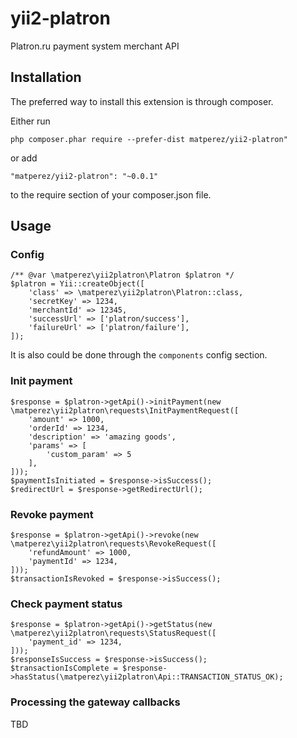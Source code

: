 # yii2-platron
Platron.ru payment system merchant API

## Installation
The preferred way to install this extension is through composer.

Either run

```
php composer.phar require --prefer-dist matperez/yii2-platron"
```

or add

```
"matperez/yii2-platron": "~0.0.1"
```

to the require section of your composer.json file.

## Usage

### Config
```
/** @var \matperez\yii2platron\Platron $platron */
$platron = Yii::createObject([
    'class' => \matperez\yii2platron\Platron::class,
    'secretKey' => 1234,
    'merchantId' => 12345,
    'successUrl' => ['platron/success'],
    'failureUrl' => ['platron/failure'],
]);
```

It is also could be done through the `components` config section.  

### Init payment
```
$response = $platron->getApi()->initPayment(new \matperez\yii2platron\requests\InitPaymentRequest([
    'amount' => 1000,
    'orderId' => 1234,
    'description' => 'amazing goods',
    'params' => [
        'custom_param' => 5
    ],
]));
$paymentIsInitiated = $response->isSuccess();
$redirectUrl = $response->getRedirectUrl();
```

### Revoke payment
```
$response = $platron->getApi()->revoke(new \matperez\yii2platron\requests\RevokeRequest([
    'refundAmount' => 1000,
    'paymentId' => 1234,
]));
$transactionIsRevoked = $response->isSuccess();
```

### Check payment status
```
$response = $platron->getApi()->getStatus(new \matperez\yii2platron\requests\StatusRequest([
    'payment_id' => 1234,
]));
$responseIsSuccess = $response->isSuccess();
$transactionIsComplete = $response->hasStatus(\matperez\yii2platron\Api::TRANSACTION_STATUS_OK);
```

### Processing the gateway callbacks
TBD